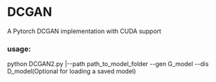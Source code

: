 # DCGAN
A Pytorch DCGAN implementation with CUDA support 

### usage: 
python DCGAN2.py |--path path_to_model_folder --gen G_model --dis D_model(Optional for loading a saved model)
